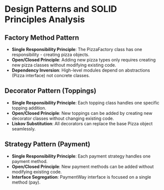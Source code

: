# Design Patterns and SOLID Principles Analysis

## Factory Method Pattern
- **Single Responsibility Principle**: The PizzaFactory class has one responsibility - creating pizza objects.
- **Open/Closed Principle**: Adding new pizza types only requires creating new pizza classes without modifying existing code.
- **Dependency Inversion**: High-level modules depend on abstractions (Pizza interface) not concrete classes.

## Decorator Pattern (Toppings)
- **Single Responsibility Principle**: Each topping class handles one specific topping addition.
- **Open/Closed Principle**: New toppings can be added by creating new decorator classes without changing existing code.
- **Liskov Substitution**: All decorators can replace the base Pizza object seamlessly.

## Strategy Pattern (Payment)
- **Single Responsibility Principle**: Each payment strategy handles one payment method.
- **Open/Closed Principle**: New payment methods can be added without modifying existing code.
- **Interface Segregation**: PaymentWay interface is focused on a single method (pay).
